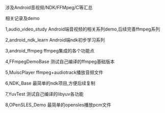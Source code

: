 涉及Android音视频/NDK/FFMpeg/C等汇总

相关记录及demo

1,audio_video_study
Android端音视频的相关系列demo,后续完善ffmpeg系列

2,android_ndk_learn
Android端ndk初步学习系列

3,android_ffmpeg
ffmpeg集成的各个功能点

4,FFmpegDemoBase 
测试自己编译的ffmpeg基础版本

5,MuiscPlayer
ffmpeg+audiotrack播放音频文件

6,NDK_Base
最简单的ndk项目,方便后续复制

7,YuvTest
测试自己编译的libyuv各功能

8,OPenSLES_Demo
最简单的opensles播放pcm文件